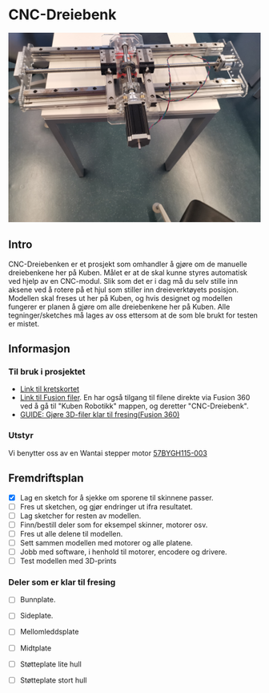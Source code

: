 # CNC-Dreiebenk
![CNC-modul](Images/CNC-dreiebenk.jpg)

## Intro
CNC-Dreiebenken er et prosjekt som omhandler å gjøre om de manuelle dreiebenkene her på Kuben. Målet er at de skal kunne styres automatisk ved hjelp av en CNC-modul. Slik som det er i dag må du selv stille inn aksene ved å rotere på et hjul som stiller inn dreieverktøyets posisjon. Modellen skal freses ut her på Kuben, og hvis designet og modellen fungerer er planen å gjøre om alle dreiebenkene her på Kuben. Alle tegninger/sketches må lages av oss ettersom at de som ble brukt for testen er mistet. 

## Informasjon 

### Til bruk i prosjektet
- [ Link til kretskortet](https://github.com/fellesverkstedet/fabricatable-machines/tree/master/hrbl-shield)
- [Link til Fusion filer](https://myhub.autodesk360.com/ue292b1bc/g/projects/20180331125409826/data/dXJuOmFkc2sud2lwcHJvZDpmcy5mb2xkZXI6Y28uOGo0R1hNYzBSb0sxbUhaX3FKQUFkdw). En har også tilgang til filene direkte via Fusion 360 ved å gå til "Kuben Robotikk" mappen, og deretter "CNC-Dreiebenk".
 - [ GUIDE: Gjøre 3D-filer klar til fresing(Fusion 360)](https://github.com/robotikklinja/cnc-dreiebenk/blob/master/Documents/Guide.md)
 ### Utstyr
 Vi benytter oss av en Wantai stepper motor [57BYGH115-003](http://www.wantmotor.com/product/57bygh.html)
 
 

## Fremdriftsplan

- [x] Lag en sketch for å sjekke om sporene til skinnene passer.
- [ ] Fres ut sketchen, og gjør endringer ut ifra resultatet. 
- [ ] Lag sketcher for resten av modellen.
- [ ] Finn/bestill deler som for eksempel skinner, motorer osv. 
- [ ] Fres ut alle delene til modellen. 
- [ ] Sett sammen modellen med motorer og alle platene.
- [ ] Jobb med software, i henhold til motorer, encodere og drivere. 
- [ ] Test modellen med 3D-prints

### Deler som er klar til fresing
- [ ] Bunnplate.
- [ ] Sideplate. 
- [ ] Mellomleddsplate
- [ ] Midtplate
- [ ] Støtteplate lite hull
- [ ] Støtteplate stort hull

